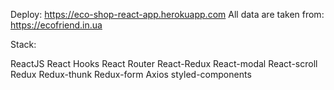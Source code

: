 Deploy: https://eco-shop-react-app.herokuapp.com
All data are taken from: https://ecofriend.in.ua

Stack:

ReactJS
React Hooks
React Router
React-Redux
React-modal
React-scroll
Redux
Redux-thunk
Redux-form
Axios
styled-components
